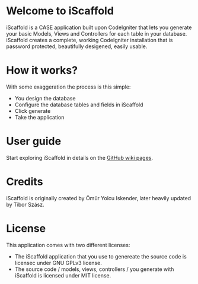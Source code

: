 # Welcome to iScaffold
iScaffold is a CASE application built upon CodeIgniter that lets you generate your basic Models, Views and Controllers for each table in your database. iScaffold creates a complete, working CodeIgniter installation that is password protected, beautifully desigened, easily usable.

# How it works?
With some exaggeration the process is this simple:

* You design the database
* Configure the database tables and fields in iScaffold
* Click generate
* Take the application

# User guide
Start exploring iScaffold in details on the [GitHub wiki pages](https://github.com/kowdermeister/iScaffold/wiki).

# Credits
iScaffold is originally created by Ömür Yolcu Iskender, later heavily updated by Tibor Szász. 

# License
This application comes with two different licenses:

* The iScaffold application that you use to genereate the source code is licensec under GNU GPLv3 license.
* The source code / models, views, controllers / you generate with iScaffold is licensed under MIT license.

